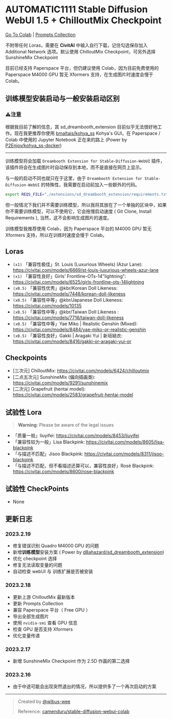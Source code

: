 # AUTOMATIC1111 Stable Diffusion WebUI 1.5 + ChilloutMix Checkpoint

[Go To Colab](https://colab.research.google.com/github/wibus-wee/stable_diffusion_chilloutmix_colab/blob/main/stable_diffusion_1_5_webui.ipynb) | [Prompts Collection](/prompts.md)

不附带任何 Loras，需要在 **CivitAI** 中输入自行下载，记住勾选保存加入 Additional Network 选项。默认使用 ChilloutMix Checkpoint，可另外选择 SunshineMix Checkpoint

目前已经支持 Paperspace 平台，但仍建议使用 Colab，因为目前免费使用的 Paperspace M4000 GPU 暂无 Xformers 支持，在生成图片时速度会慢于 Colab。

## 训练模型安装启动与一般安装启动区别

### ⚠️注意

根据我目前了解的信息，其 sd_dreambooth_extension 目前似乎无法很好地工作。现在我更推荐你使用 [bmaltais/kohya_ss](https://github.com/bmaltais/kohya_ss) Kohya's GUI，在 Paperspace / Colab 中使用的 Jupyter Notebook 正在来的路上 (Power by [P2Enjoy/kohya_ss-docker](https://github.com/P2Enjoy/kohya_ss-docker))

---

训练模型将会加载 `Dreambooth Extension for Stable-Diffusion-WebUI` 插件，该插件将会在生成图片时自动保存到本地，而不是直接在网页上显示。

与一般的启动不同也就只在于这里，由于 `Dreambooth Extension for Stable-Diffusion-WebUI` 的特殊性，我需要在启动前加入一些额外的代码。

```bash
export REQS_FILE="./extensions/sd_dreambooth_extension/requirements.txt"
```

但一般情况下我们并不需要训练模型，所以我将其放在了一个单独的区块中，如果你不需要训练模型，可以不使用它，它会拖慢启动速度 ( Git Clone, Install Requirements ), 当然，这不会影响生成图片的速度。

训练模型我推荐使用 Colab，因为 Paperspace 平台的 M4000 GPU 暂无 Xformers 支持，所以在训练时速度会慢于 Colab。

## Loras

- `(x1)` 「兼容性极佳」St. Louis (Luxurious Wheels) (Azur Lane): https://civitai.com/models/6669/st-louis-luxurious-wheels-azur-lane
- `(x1)` 「兼容性良好」Girls' Frontline-OTs-14"lightning": https://civitai.com/models/6525/girls-frontline-ots-14lightning
- `(x0.5)` 「兼容性优秀」@kbr/Korean Doll Likeness: https://civitai.com/models/7448/korean-doll-likeness
- `(x0.5)` 「兼容性中等」@kbr/Japanese Doll Likeness: https://civitai.com/models/10135
- `(x0.5)` 「兼容性中等」@kbr/Taiwan Doll Likeness  : https://civitai.com/models/7716/taiwan-doll-likeness
- `(x0.5)` 「兼容性中等」Yae Miko | Realistic Genshin (Mixed): https://civitai.com/models/8484/yae-miko-or-realistic-genshin
- `(x0.5)` 「兼容性良好」Gakki | Aragaki Yui | 新垣結衣: https://civitai.com/models/8416/gakki-or-aragaki-yui-or

## Checkpoints

- [三次元] ChilloutMix: https://civitai.com/models/6424/chilloutmix
- [二点五次元] SunshineMix (偏向插画类): https://civitai.com/models/9291/sunshinemix
- [二次元] Grapefruit (hentai model): https://civitai.com/models/2583/grapefruit-hentai-model

## 试验性 Lora

> **Warning**: Please be aware of the legal issues

- 「质量一般」liuyifei: https://civitai.com/models/8453/liuyifei
- 「兼容性较为一般」Lisa Blackpink: https://civitai.com/models/8605/lisa-blackpink
- 「与描述不匹配」Jisoo Blackpink: https://civitai.com/models/8311/jisoo-blackpink
- 「与描述不匹配，但不看描述还算可以，兼容性良好」Rosè Blackpink: https://civitai.com/models/8600/rose-blackpink

## 试验性 CheckPoints

- None

## 更新日志

### 2023.2.19

- 修复错误识别 Quadro M4000 GPU 的问题
- 新增**训练模型**安装方案 ( Power by [d8ahazard/sd_dreambooth_extension](https://github.com/d8ahazard/sd_dreambooth_extension))
- 优化 checkpoint 选择
- 修复无法读取变量的问题
- 自动检查 webUI 与 训练扩展是否被安装

### 2023.2.18

- 更新上游 ChilloutMix 最新版本
- 更新 Prompts Collection
- 兼容 Paperspace 平台（ Free GPU ）
- 导出全部生成图片
- 使用 `nvidia-smi` 查看 GPU 信息
- 检查 GPU 是否支持 Xformers
- 优化变量传递

### 2023.2.17

- 新增 SunshineMix Checkpoint 作为 2.5D 作画的第二选择

### 2023.2.16

- 由于中途可能会出现突然退出的情况，所以提供多了一个再次启动的方案

---

> Created by [@wibus-wee](https://github.com/wibus-wee)
>
> Reference: [camenduru/stable-diffusion-webui-colab](https://github.com/camenduru/stable-diffusion-webui-colab)
